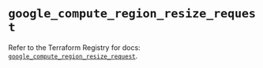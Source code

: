 # `google_compute_region_resize_request`

Refer to the Terraform Registry for docs: [`google_compute_region_resize_request`](https://registry.terraform.io/providers/hashicorp/google-beta/6.49.0/docs/resources/google_compute_region_resize_request).
